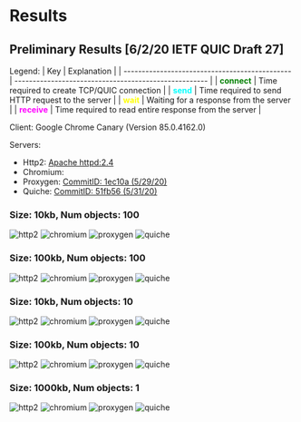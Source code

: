 # Results

## Preliminary Results [6/2/20 IETF QUIC Draft 27]

Legend:
| Key                                            | Explanation                                           |
| ---------------------------------------------- | ----------------------------------------------------- |
| <span style="color:green">**connect**</span>   | Time required to create TCP/QUIC connection           |
| <span style="color:cyan">**send**</span>       | Time required to send HTTP request to the server      |
| <span style="color:yellow">**wait**</span>     | Waiting for a response from the server                |
| <span style="color:magenta">**receive**</span> | Time required to read entire response from the server |

Client: Google Chrome Canary (Version 85.0.4162.0)

Servers:
- Http2: [Apache httpd:2.4](https://hub.docker.com/_/httpd)
- Chromium: 
- Proxygen: [CommitID: 1ec10a (5/29/20)](https://github.com/facebook/proxygen/commit/1ec10a60ab7634d6f804ccada7b3e123a93e23d6)
- Quiche: [CommitID: 51fb56 (5/31/20)](https://github.com/cloudflare/quiche/commit/51fb5609190db2d087c8c0c62c6f24ab054421cd)

### Size: 10kb, Num objects: 100
![http2](./graphs/10kb/100/http2/graph.png)
![chromium](./graphs/10kb/100/chromium/graph.png)
![proxygen](./graphs/10kb/100/proxygen/graph.png)
![quiche](./graphs/10kb/100/quiche/graph.png)

### Size: 100kb, Num objects: 100
![http2](./graphs/100kb/100/http2/graph.png)
![chromium](./graphs/100kb/100/chromium/graph.png)
![proxygen](./graphs/100kb/100/proxygen/graph.png)
![quiche](./graphs/100kb/100/quiche/graph.png)

### Size: 10kb, Num objects: 10
![http2](./graphs/10kb/10/http2/graph.png)
![chromium](./graphs/10kb/10/chromium/graph.png)
![proxygen](./graphs/10kb/10/proxygen/graph.png)
![quiche](./graphs/10kb/10/quiche/graph.png)

### Size: 100kb, Num objects: 10
![http2](./graphs/100kb/10/http2/graph.png)
![chromium](./graphs/100kb/10/chromium/graph.png)
![proxygen](./graphs/100kb/10/proxygen/graph.png)
![quiche](./graphs/100kb/10/quiche/graph.png)

### Size: 1000kb, Num objects: 1
![http2](./graphs/1000kb/1/http2/graph.png)
![chromium](./graphs/1000kb/1/chromium/graph.png)
![proxygen](./graphs/1000kb/1/proxygen/graph.png)
![quiche](./graphs/1000kb/1/quiche/graph.png)